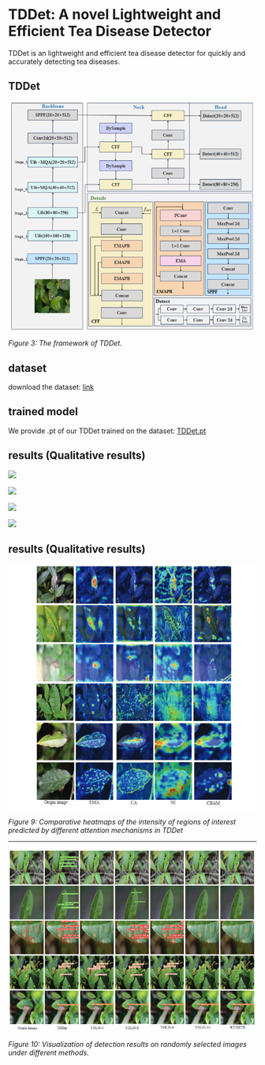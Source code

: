 # TDDet: A novel Lightweight and Efficient Tea Disease Detector

TDDet is an lightweight and efficient tea disease detector for quickly and accurately detecting tea diseases.

## TDDet

![](./results/TDDet.png)

*Figure 3: The framework of TDDet.*

## dataset

download the dataset: [link](https://pan.baidu.com/s/1cACKNPdyohigHbc8gRZ7ng?pwd=4d02) 

## trained model

We provide .pt of our TDDet trained on the dataset: [TDDet.pt](https://pan.baidu.com/s/1lI9vEgrZJqM_uwTRK4GOjA?pwd=hsfs )

## results (Qualitative results)

![](G:\Submit\TDDet\results\Table1.png)

![](G:\Submit\TDDet\results\Table2.png)

![](G:\Submit\TDDet\results\Table3.png)

![](G:\Submit\TDDet\results\Table4.png)

## results (Qualitative results)

![](./results/Fig.9.png)

*Figure 9: Comparative heatmaps of the intensity of regions of interest predicted by different attention mechanisms in TDDet*

---

![](./results/Fig.10.png)

*Figure 10: Visualization of detection results on randomly selected images under different methods.*
